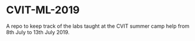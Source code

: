 # CVIT-ML-2019
A repo to keep track of the labs taught at the CVIT summer camp help from 8th July to 13th July 2019.

